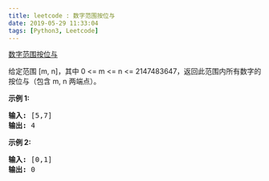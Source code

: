 ```yaml
---
title: leetcode : 数字范围按位与
date: 2019-05-29 11:33:04
tags: [Python3, Leetcode]
---
```


[数字范围按位与](https://leetcode-cn.com/problems/bitwise-and-of-numbers-range/)

<p>给定范围 [m, n]，其中 0 &lt;= m &lt;= n &lt;= 2147483647，返回此范围内所有数字的按位与（包含 m, n 两端点）。</p>

<!-- more -->

<p><strong>示例 1:&nbsp;</strong></p>

<pre><strong>输入:</strong> [5,7]
<strong>输出:</strong> 4</pre>

<p><strong>示例 2:</strong></p>

<pre><strong>输入:</strong> [0,1]
<strong>输出:</strong> 0</pre>
